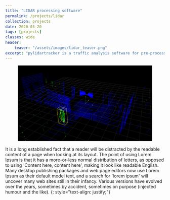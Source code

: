 ```yaml
---
title: "LIDAR processing software"
permalink: /projects/lidar
collection: projects
date: 2020-03-20
tags: [projects]
classes: wide
header:
    teaser: "/assets/images/lidar_teaser.png"
excerpt: "pylidartracker is a traffic analysis software for pre-processing point cloud videos from VelodyneHDL LIDAR, road user classification and tracking. The software is developed at Aalborg University Denmark, Traffic Research Group"
---
```


<figure>
  <img src="/assets/images/lidar_teaser.png" alt="this is a placeholder image">
</figure>

It is a long established fact that a reader will be distracted by the readable content of a page when looking at its layout. The point of using Lorem Ipsum is that it has a more-or-less normal distribution of letters, as opposed to using 'Content here, content here', making it look like readable English. Many desktop publishing packages and web page editors now use Lorem Ipsum as their default model text, and a search for 'lorem ipsum' will uncover many web sites still in their infancy. Various versions have evolved over the years, sometimes by accident, sometimes on purpose (injected humour and the like).
{: style="text-align: justify;"}